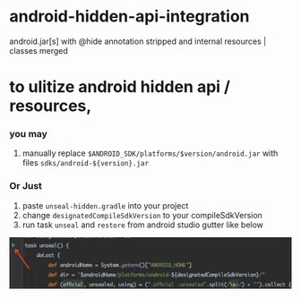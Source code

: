 # android-hidden-api-integration

android.jar[s] with @hide annotation stripped and internal resources | classes merged

# to ulitize android hidden api / resources,

### you may

1. manually replace `$ANDROID_SDK/platforms/$version/android.jar` with files `sdks/android-${version}.jar`

### Or Just

1. paste `unseal-hidden.gradle` into your project
2. change `designatedCompileSdkVersion` to your compileSdkVersion
3. run task `unseal` and `restore` from android studio gutter like below

![run `unseal` and `restore` from gutter](./art/run-from-gutter.png)
